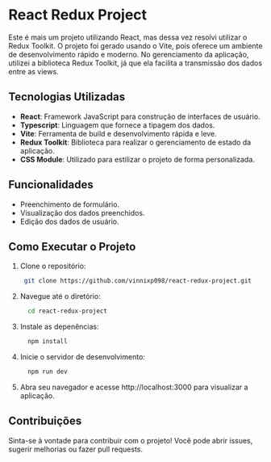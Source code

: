 # React Redux Project

Este é mais um projeto utilizando React, mas dessa vez resolvi utilizar o Redux Toolkit. O projeto foi gerado usando o Vite, pois oferece um ambiente de desenvolvimento rápido e moderno. No gerenciamento da aplicação, utilizei a biblioteca Redux Toolkit, já que ela facilita a transmissão dos dados entre as views.

## Tecnologias Utilizadas

- **React**: Framework JavaScript para construção de interfaces de usuário.
- **Typescript**: Linguagem que fornece a tipagem dos dados.
- **Vite**: Ferramenta de build e desenvolvimento rápida e leve.
- **Redux Toolkit**: Biblioteca para realizar o gerenciamento de estado da aplicação.
- **CSS Module**: Utilizado para estilizar o projeto de forma personalizada.

## Funcionalidades

- Preenchimento de formulário.
- Visualização dos dados preenchidos.
- Edição dos dados de usuário.

## Como Executar o Projeto

1. Clone o repositório:
   ```bash
    git clone https://github.com/vinnixp098/react-redux-project.git
   
2. Navegue até o diretório:
   ```bash
     cd react-redux-project
   
3. Instale as depenências:
   ```bash
     npm install
   
4. Inicie o servidor de desenvolvimento:
   ```bash
     npm run dev

5. Abra seu navegador e acesse http://localhost:3000 para visualizar a aplicação.

## Contribuições

Sinta-se à vontade para contribuir com o projeto! Você pode abrir issues, sugerir melhorias ou fazer pull requests.
